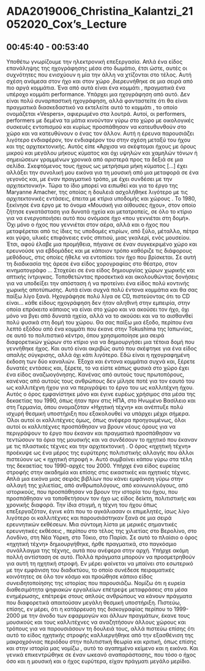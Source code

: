 # ADA2019006_Christina_Kalantzi_21052020_Cox’s_Lecture
## 00:45:40 - 00:53:40

Υποθέτω γνωρίζουμε την ηλεκτρονική επεξεργασία.  Απλά ένα είδος επανάληψης  της ηχογράφησης μέσα στο δωμάτιο, έτσι ώστε, αυτές οι συχνότητες που ενισχύουν η μία την άλλη να χτίζονται στο τέλος. Αυτή σχέση ανάμεσα στον ήχο και στον χώρο ,διερευνήθηκε σε μια σειρά από πιο αργά κομμάτια. Ένα από αυτά είναι  ένα κομμάτι , πραγματικά ένα υπέροχο κομμάτι performance. Υπάρχει μια ηχογράφηση από αυτό. Δεν είναι πολύ συναρπαστική ηχογράφηση, αλλά φανταστείτε ότι θα είναι πραγματικά διασκεδαστικό να εκτελείτε αυτό το κομμάτι , το οποίο ονομάζεται  «Vespers», αφιερωμένο στα λουτρά. Αυτοί, οι performers, performers με δεμένα τα μάτια κινούνταν γύρω στο χώρο με οικολογικές συσκευές εντοπισμού και κυρίως προσπάθησαν να κατευθυνθούν στο χώρο και να κατευθύνουν ο ένας τον άλλον. Αυτή η έρευνα παρουσιάζει λιγότερο ενδιαφέρον, τον ενδιαφέρον του στην σχέση μεταξύ του ήχου και της αρχιτεκτονικής. 
Αυτός είπε «Άρχισα να σκέφτομαι ήχους με όρους μικρού και μεγάλου μήκους κύματος και όχι υψηλών και χαμηλών τόνων ή σημειώσεων γραμμένων χρονικά από αριστερά προς τα δεξιά σε μια σελίδα. Σκεφτόμενος τους ήχους ως μετρήσιμα μήκη κύματος […] έχει αλλάξει την συνολική μου εικόνα για τη μουσική από μια μεταφορά σε ένα γεγονός και, με έναν πραγματικό τρόπο, με έχει συνδέσει με την αρχιτεκτονική». Τώρα το ίδιο μπορεί να ειπωθεί και για το έργο της Maryanne Amacher, της οποίας η δουλειά ασχολήθηκε λιγότερο με τις αρχιτεκτονικές εντάσεις, έπειτα με κτίρια υποδομής και χώρους . Το 1980, ξεκίνησε ένα έργο με το όνομα «Μουσική για αίθουσες ήχου», στον οποίο ζήτησε εγκατάσταση για δυνατά ηχεία και μετατροπείς, σε όλο το κτίριο για να ενεργοποιήσει αυτό που ονόμασε ήχο «που γεννιέται στη δομή». Όχι μόνο ο ήχος που γεννιέται στον αέρα, αλλά και ο ήχος που μεταφέρεται από τις ίδιες τις υποδομές κτιρίων, από ξύλο, μέταλλο, πέτρα και γύψο, υλικές επιφάνειες ενός σπιτιού, μιας γκαλερί, ενός μουσείου. Έτσι, αφού έλαβε μια προμήθεια, πήγαινε σε έναν συγκεκριμένο χώρο και ερευνούσε για εβδομάδες και με κάποιον τρόπο καθόριζε τις διάφορους μεθόδους,  στις οποίες ήθελε να εντοπίσει τον ήχο που βρίσκεται. Σε αυτή τη διαδικασία της άρεσε ένα είδος χορογραφίας στο θέατρο, στον κινηματογράφο ... Στοχεύει σε ένα είδος δημιουργίας χώρων χωρικής και απτικής ίντριγκας. Τοποθετώντας προσεκτικά και ακολουθώντας δονήσεις για να υποδείξει την απόσταση ή να προτείνει ένα είδος πολύ κοντινής χωρικής αποτύπωσης. Αυτά είναι συχνά πολύ έντονα κομμάτια και θα σας παίξω λίγο ξανά. Ηχογράφησε πολύ λίγα σε CD, πιστεύοντας ότι το CD είναι… κάθε είδους ηχογράφηση δεν ήταν αληθινή στην εμπειρία, στην οποία επρόκειτο κάποιος να είναι στο χώρο και να ακούσει τον ήχο, όχι μόνο να βγει από δυνατά ηχεία, αλλά να το ακούσει  και να το αισθανθεί  πολύ φυσικά στη δομή του χώρου. Θα σας παίξω μια έξοδο, περίπου ένα λεπτό εξόδου από ένα κομμάτι που έκανε στην Tokushima της Ιαπωνίας, σε αυτό το πολιτιστικό κέντρο, όπου χρησιμοποίησε μια σειρά διαφορετικών χώρων στο κτίριο για να δημιουργήσει μια τέτοια δομή που γεννήθηκε ήχος. Και αυτό είναι ακριβώς αυτό που σκέφτηκε για ένα είδος απαλής σύγκρισης, αλλά  όχι κάτι λιγότερο. Εδώ είναι η ηχογραφημένη έκδοση των δύο καναλιών. 
Έξοχα και έντονα κομμάτια συχνά και, ξέρετε δυνατές εντάσεις και, ξέρετε, το να είστε κάπως φυσικά στο χώρο έχει ένα είδος αναζωογόνησης. Κανένας από αυτούς τους πρωτοπόρους, κανένας από αυτούς τους ανθρώπους δεν μίλησε ποτέ για τον εαυτό του ως καλλιτέχνη ήχου για να περιγράψει το έργο του ως καλλιτέχνη ήχου. Αυτός ο όρος εμφανίστηκε μόνο και έγινε ευρέως χρήσιμος στα μέσα της δεκαετίας του 1990, όπως ήταν πριν στις ΗΠΑ, στο Ηνωμένο Βασίλειο και στη Γερμανία, όπου ονομαζόταν «Ηχητική τέχνη» και ανέπτυξε πολύ ισχυρή θεσμική υποστήριξη που εξακολουθεί να υπάρχει μέχρι σήμερα. Όλοι αυτοί οι καλλιτέχνες όμως, όπως ανέφερα προηγουμένως, όλοι αυτοί οι καλλιτέχνες προσπάθησαν να βρουν νέους όρους για να περιγράψουν το έργο που έκαναν και πραγματικά προσπάθησαν να τεντώσουν  τα όρια της μουσικής και να συνδέσουν το ηχητικό που έκαναν με τις πλαστικές τέχνες και την αρχιτεκτονική . Ο όρος «ηχητική τέχνη» προέκυψε ως ένα μέρος της ευρύτερης πολιτιστικής αλλαγής που άλλοι πιστεύουν ως « ηχητική στροφή ». Αυτό συμβαίνει κάπου γύρω στα τέλη της δεκαετίας του 1990-αρχές του 2000. Υπήρχε ένα είδος ευρείας στροφής στην ακαδημία και επίσης στις εικαστικές και ηχητικές τέχνες. Απλά μια εικόνα μιας σειράς βιβλίων που κάνει εμφάνιση γύρω στην αλλαγή  της χιλιετίας, από ανθρωπολόγους, από κοινωνιολόγους, από ιστορικούς, που προσπάθησαν να βρουν την ιστορία του ήχου, που προσπάθησαν να τοποθετήσουν τον ήχο ως είδος δείκτη, πολιτιστικής και χρονικής διαφορά. Την ίδια στιγμή, η τέχνη του ήχου όπως επεξεργαζόταν, έγινε κάτι που το αγκάλιασαν οι επιμελητές, ίσως λίγο λιγότερο οι καλλιτέχνες και παρουσιάστηκαν ξανά σε μια σειρά ερευνητικών εκθέσεων. Μια σύντομη λίστα με μερικές σημαντικές ερευνητικές εκθέσεις , περίπου στο τέλος της χιλιετίας στο Βερολίνο, στο Λονδίνο, στη Νέα Υόρκη, στο Τόκιο, στο Παρίσι. Σε αυτό το πλαίσιο ο όρος «ηχητική τέχνη» δημιουργήθηκε, ήρθε πραγματικά, στο παγκόσμιο συνάλλαγμα της τέχνης, αυτά που ανέφερα στην αρχή. Υπήρχε ακόμη πολλή αντίσταση σε αυτό. Πολλά πράγματα μπορούν να προσμετρηθούν για αυτή τη ηχητική στροφή. Εν μέρει φαίνεται να μπαίνει στο εσωτερικό με την εμφάνιση του διαδικτύου, το οποίο συνέδεσε πειραματικές κοινότητες σε όλο τον κόσμο και προώθησε κάποιο είδος συνειδητοποίησης της ιστορίας που παρουσιάζω. Νομίζω ότι η ευρεία διαθεσιμότητα ψηφιακών εργαλείων επέτρεψε μεταφράσεις στα μέσα ενημέρωσης, επέτρεψε στους απλούς ανθρώπους να κάνουν πράγματα που διαφορετικά απαιτούσαν μεγάλη θεσμική υποστήριξη. Πιστεύω, επίσης, εν μέρει, ότι η κατάρρευση της δισκογραφίας περίπου το 1999-2000 με την άνοδο των εφαρμογών και άλλων πραγμάτων, έκανε τους μουσικούς και τους καλλιτέχνες να αναζητήσουν άλλους χώρους και τρόπους για να παρουσιάσουν τη δουλειά τους, αλλά πιστεύω επίσης ότι αυτό το είδος ηχητικής στροφής καλλιεργήθηκε από την εξασθένιση της μακροχρόνιας περιόδου στην πολιτιστική θεωρία και κριτική, όπως επίσης και στην ιστορία μας νομίζω , αυτό το αγαπημένο κείμενο και η εικόνα. Και γενικά επικεντρώθηκε σε έναν ωκεανό αναπαράστασης, που τόσο ο ήχος όσο και η μουσική και ο ήχος ευρύτερα, είχαν πράγματι μεγάλο μερίδιο.
